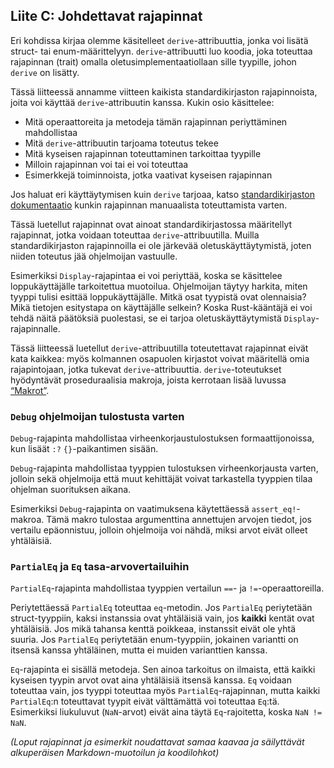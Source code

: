 ## Liite C: Johdettavat rajapinnat

Eri kohdissa kirjaa olemme käsitelleet `derive`-attribuuttia, jonka voi lisätä struct- tai enum-määrittelyyn. `derive`-attribuutti luo koodia, joka toteuttaa rajapinnan (trait) omalla oletusimplementaatiollaan sille tyypille, johon `derive` on lisätty.

Tässä liitteessä annamme viitteen kaikista standardikirjaston rajapinnoista, joita voi käyttää `derive`-attribuutin kanssa. Kukin osio käsittelee:

- Mitä operaattoreita ja metodeja tämän rajapinnan periyttäminen mahdollistaa
- Mitä `derive`-attribuutin tarjoama toteutus tekee
- Mitä kyseisen rajapinnan toteuttaminen tarkoittaa tyypille
- Milloin rajapinnan voi tai ei voi toteuttaa
- Esimerkkejä toiminnoista, jotka vaativat kyseisen rajapinnan

Jos haluat eri käyttäytymisen kuin `derive` tarjoaa, katso [standardikirjaston dokumentaatio](../std/index.html)<!-- ignore --> kunkin rajapinnan manuaalista toteuttamista varten.

Tässä luetellut rajapinnat ovat ainoat standardikirjastossa määritellyt rajapinnat, jotka voidaan toteuttaa `derive`-attribuutilla. Muilla standardikirjaston rajapinnoilla ei ole järkevää oletuskäyttäytymistä, joten niiden toteutus jää ohjelmoijan vastuulle.

Esimerkiksi `Display`-rajapintaa ei voi periyttää, koska se käsittelee loppukäyttäjälle tarkoitettua muotoilua. Ohjelmoijan täytyy harkita, miten tyyppi tulisi esittää loppukäyttäjälle. Mitkä osat tyypistä ovat olennaisia? Mikä tietojen esitystapa on käyttäjälle selkein? Koska Rust-kääntäjä ei voi tehdä näitä päätöksiä puolestasi, se ei tarjoa oletuskäyttäytymistä `Display`-rajapinnalle.

Tässä liitteessä luetellut `derive`-attribuutilla toteutettavat rajapinnat eivät kata kaikkea: myös kolmannen osapuolen kirjastot voivat määritellä omia rajapintojaan, jotka tukevat `derive`-attribuuttia. `derive`-toteutukset hyödyntävät proseduraalisia makroja, joista kerrotaan lisää luvussa [“Makrot”][macros]<!-- ignore -->.

### `Debug` ohjelmoijan tulostusta varten

`Debug`-rajapinta mahdollistaa virheenkorjaustulostuksen formaattijonoissa, kun lisäät `:?` `{}`-paikantimen sisään.

`Debug`-rajapinta mahdollistaa tyyppien tulostuksen virheenkorjausta varten, jolloin sekä ohjelmoija että muut kehittäjät voivat tarkastella tyyppien tilaa ohjelman suorituksen aikana.

Esimerkiksi `Debug`-rajapinta on vaatimuksena käytettäessä `assert_eq!`-makroa. Tämä makro tulostaa argumenttina annettujen arvojen tiedot, jos vertailu epäonnistuu, jolloin ohjelmoija voi nähdä, miksi arvot eivät olleet yhtäläisiä.

### `PartialEq` ja `Eq` tasa-arvovertailuihin

`PartialEq`-rajapinta mahdollistaa tyyppien vertailun `==`- ja `!=`-operaattoreilla.

Periytettäessä `PartialEq` toteuttaa `eq`-metodin. Jos `PartialEq` periytetään struct-tyyppiin, kaksi instanssia ovat yhtäläisiä vain, jos **kaikki** kentät ovat yhtäläisiä. Jos mikä tahansa kenttä poikkeaa, instanssit eivät ole yhtä suuria. Jos `PartialEq` periytetään enum-tyyppiin, jokainen variantti on itsensä kanssa yhtäläinen, mutta ei muiden varianttien kanssa.

`Eq`-rajapinta ei sisällä metodeja. Sen ainoa tarkoitus on ilmaista, että kaikki kyseisen tyypin arvot ovat aina yhtäläisiä itsensä kanssa. `Eq` voidaan toteuttaa vain, jos tyyppi toteuttaa myös `PartialEq`-rajapinnan, mutta kaikki `PartialEq`:n toteuttavat tyypit eivät välttämättä voi toteuttaa `Eq`:tä. Esimerkiksi liukuluvut (`NaN`-arvot) eivät aina täytä `Eq`-rajoitetta, koska `NaN != NaN`.

_(Loput rajapinnat ja esimerkit noudattavat samaa kaavaa ja säilyttävät alkuperäisen Markdown-muotoilun ja koodilohkot)_

[macros]: ch20-05-macros.html#macros



